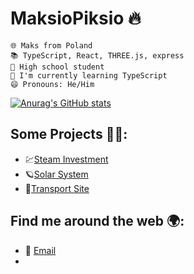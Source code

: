 # MaksioPiksio 🔥


    🌐 Maks from Poland
    📚 TypeScript, React, THREE.js, express
    🏫 High school student
    🌱 I'm currently learning TypeScript
    😄 Pronouns: He/Him

[![Anurag's GitHub stats](https://github-readme-stats.vercel.app/api?username=MaksioPiksio&show_icons=true&theme=tokyonight)](https://github.com/anuraghazra/github-readme-stats)

## Some Projects 👷‍♂️:
-    💹[Steam Investment](https://steam-investments.vercel.app)
-    🪐[Solar System](https://solar-system-xi-seven.vercel.app)
-    🚐[Transport Site](http://www.kat-pol-transport.pl)

## Find me around the web 🌍:

-   📧 [Email](mailto:maksio.piksio@icloud.com)
-   [chesscom]: https://www.chess.com/member/maksio-piksio
